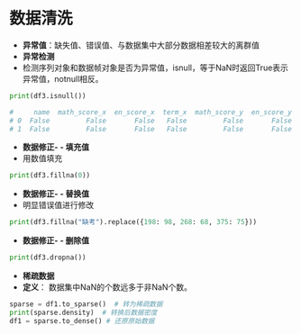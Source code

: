 # 数据清洗

- **异常值**：缺失值、错误值、与数据集中大部分数据相差较大的离群值
- **异常检测**
- 检测序列对象和数据帧对象是否为异常值，isnull，等于NaN时返回True表示异常值，notnull相反。
```py
print(df3.isnull())

#     name  math_score_x  en_score_x  term_x  math_score_y  en_score_y  term_y
# 0  False         False       False   False         False       False   False
# 1  False         False       False   False         False       False   False
```

- **数据修正-  - **填充值****
- 用数值填充
```py
print(df3.fillna(0))
```
-  **数据修正-  - **替换值****
-  明显错误值进行修改
```py
print(df3.fillna("缺考").replace({198: 98, 268: 68, 375: 75}))
```

- **数据修正-  - **删除值****
```py
print(df3.dropna())
```

- **稀疏数据**
- **定义**： 数据集中NaN的个数远多于非NaN个数。
```py
sparse = df1.to_sparse()  # 转为稀疏数据
print(sparse.density)  # 转换后数据密度
df1 = sparse.to_dense() # 还原原始数据
```